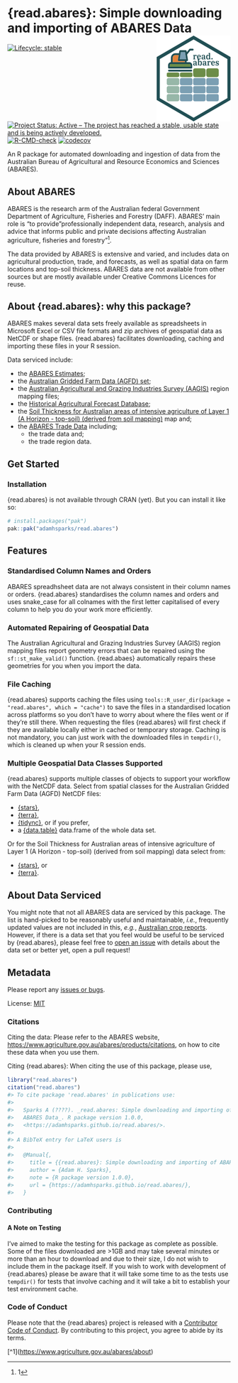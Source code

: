 
<!-- README.md is generated from README.Rmd. Please edit that file -->

# {read.abares}: Simple downloading and importing of ABARES Data <img src="man/figures/logo.png" align="right"/>

<!-- badges: start -->

[![Lifecycle:
stable](https://img.shields.io/badge/lifecycle-stable-green.svg)](https://lifecycle.r-lib.org/articles/stages.html#stable)
[![Project Status: Active – The project has reached a stable, usable
state and is being actively
developed.](https://www.repostatus.org/badges/latest/active.svg)](https://www.repostatus.org/#active)
[![R-CMD-check](https://github.com/adamhsparks/read.abares/actions/workflows/R-CMD-check.yaml/badge.svg)](https://github.com/adamhsparks/read.abares/actions/workflows/R-CMD-check.yaml)
[![codecov](https://codecov.io/gh/adamhsparks/read.abares/graph/badge.svg?token=1ZPgFWJ0B2)](https://codecov.io/gh/adamhsparks/read.abares)
<!-- badges: end -->

An R package for automated downloading and ingestion of data from the
Australian Bureau of Agricultural and Resource Economics and Sciences
(ABARES).

## About ABARES

ABARES is the research arm of the Australian federal Government
Department of Agriculture, Fisheries and Forestry (DAFF). ABARES’ main
role is “to provide”professionally independent data, research, analysis
and advice that informs public and private decisions affecting
Australian agriculture, fisheries and forestry”[^1].

The data provided by ABARES is extensive and varied, and includes data
on agricultural production, trade, and forecasts, as well as spatial
data on farm locations and top-soil thickness. ABARES data are not
available from other sources but are mostly available under Creative
Commons Licences for reuse.

## About {read.abares}: why this package?

ABARES makes several data sets freely available as spreadsheets in
Microsoft Excel or CSV file formats and zip archives of geospatial data
as NetCDF or shape files. {read.abares} facilitates downloading, caching
and importing these files in your R session.

Data serviced include:

- the [ABARES
  Estimates](https://www.agriculture.gov.au/abares/data/farm-data-portal#data-download);
- the [Australian Gridded Farm Data (AGFD)
  set](https://www.agriculture.gov.au/abares/research-topics/surveys/farm-survey-data/australian-gridded-farm-data);
- the [Australian Agricultural and Grazing Industries Survey
  (AAGIS)](https://www.agriculture.gov.au/abares/research-topics/surveys/farm-survey-data)
  region mapping files;
- the [Historical Agricultural Forecast
  Database](https://www.agriculture.gov.au/abares/research-topics/agricultural-outlook/historical-forecasts#:~:text=About%20the%20historical%20agricultural%20forecast,relevant%20to%20Australian%20agricultural%20markets);
- the [Soil Thickness for Australian areas of intensive agriculture of
  Layer 1 (A Horizon - top-soil) (derived from soil
  mapping)](https://data.agriculture.gov.au/geonetwork/srv/eng/catalog.search#/metadata/faa9f157-8e17-4b23-b6a7-37eb7920ead6)
  map and;
- the [ABARES Trade
  Data](https://www.agriculture.gov.au/abares/research-topics/trade/dashboard)
  including;
  - the trade data and;
  - the trade region data.

## Get Started

### Installation

{read.abares} is not available through CRAN (yet). But you can install
it like so:

``` r
# install.packages("pak")
pak::pak("adamhsparks/read.abares")
```

## Features

### Standardised Column Names and Orders

ABARES spreadhsheet data are not always consistent in their column names
or orders. {read.abares} standardises the column names and orders and
uses snake_case for all colnames with the first letter capitalised of
every column to help you do your work more efficiently.

### Automated Repairing of Geospatial Data

The Australian Agricultural and Grazing Industries Survey (AAGIS) region
mapping files report geometry errors that can be repaired using the
`sf::st_make_valid()` function. {read.abaes} automatically repairs these
geometries for you when you import the data.

### File Caching

{read.abares} supports caching the files using
`tools::R_user_dir(package = "read.abares", which = "cache")` to save
the files in a standardised location across platforms so you don’t have
to worry about where the files went or if they’re still there. When
requesting the files {read.abares} will first check if they are
available locally either in cached or temporary storage. Caching is not
mandatory, you can just work with the downloaded files in `tempdir()`,
which is cleaned up when your R session ends.

### Multiple Geospatial Data Classes Supported

{read.abares} supports multiple classes of objects to support your
workflow with the NetCDF data. Select from spatial classes for the
Australian Gridded Farm Data (AGFD) NetCDF files:

- [{stars}](https://CRAN.R-project.org/package=stars),
- [{terra}](https://CRAN.R-project.org/package=terra),
- [{tidync}](https://CRAN.R-project.org/package=tidync), or if you
  prefer,
- a [{data.table}](https://CRAN.R-project.org/package=data.table)
  data.frame of the whole data set.

Or for the Soil Thickness for Australian areas of intensive agriculture
of Layer 1 (A Horizon - top-soil) (derived from soil mapping) data
select from:

- [{stars}](https://CRAN.R-project.org/package=stars), or
- [{terra}](https://CRAN.R-project.org/package=terra).

## About Data Serviced

You might note that not all ABARES data are serviced by this package.
The list is hand-picked to be reasonably useful and maintainable,
*i.e.*, frequently updated values are not included in this, *e.g.*,
[Australian crop
reports](https://daff.ent.sirsidynix.net.au/client/en_AU/ABARES/search/results?te=ASSET&st=PD#).
However, if there is a data set that you feel would be useful to be
serviced by {read.abares}, please feel free to [open an
issue](https://github.com/adamhsparks/read.abares/issues/new) with
details about the data set or better yet, open a pull request!

## Metadata

Please report any [issues or
bugs](https://github.com/adamhsparks/read.abares/issues).

License: [MIT](LICENSE.md)

### Citations

Citing the data: Please refer to the ABARES website,
<https://www.agriculture.gov.au/abares/products/citations>, on how to
cite these data when you use them.

Citing {read.abares}: When citing the use of this package, please use,

``` r
library("read.abares")
citation("read.abares")
#> To cite package 'read.abares' in publications use:
#> 
#>   Sparks A (????). _read.abares: Simple downloading and importing of
#>   ABARES Data_. R package version 1.0.0,
#>   <https://adamhsparks.github.io/read.abares/>.
#> 
#> A BibTeX entry for LaTeX users is
#> 
#>   @Manual{,
#>     title = {{read.abares}: Simple downloading and importing of ABARES Data},
#>     author = {Adam H. Sparks},
#>     note = {R package version 1.0.0},
#>     url = {https://adamhsparks.github.io/read.abares/},
#>   }
```

### Contributing

#### A Note on Testing

I’ve aimed to make the testing for this package as complete as possible.
Some of the files downloaded are \>1GB and may take several minutes or
more than an hour to download and due to their size, I do not wish to
include them in the package itself. If you wish to work with development
of {read.abares} please be aware that it will take some time to as the
tests use `tempdir()` for tests that involve caching and it will take a
bit to establish your test environment cache.

### Code of Conduct

Please note that the {read.abares} project is released with a
[Contributor Code of
Conduct](https://adamhsparks.github.io/read.abares/CODE_OF_CONDUCT.html).
By contributing to this project, you agree to abide by its terms.

\[^1\](<https://www.agriculture.gov.au/abares/about>)

[^1]: 1
